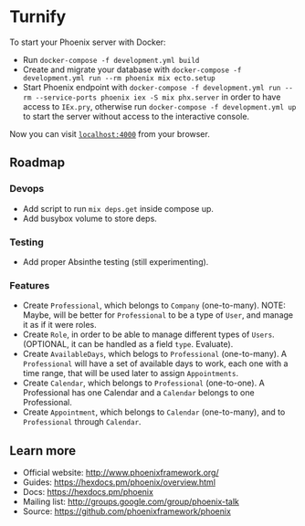 # Turnify

To start your Phoenix server with Docker:

  * Run `docker-compose -f development.yml build`
  * Create and migrate your database with `docker-compose -f development.yml run --rm phoenix mix ecto.setup`
  * Start Phoenix endpoint with `docker-compose -f development.yml run --rm --service-ports phoenix iex -S mix phx.server` in order to have access to `IEx.pry`, otherwise run `docker-compose -f development.yml up` to start the server without access to the interactive console.

Now you can visit [`localhost:4000`](http://localhost:4000) from your browser.

## Roadmap

### Devops

  * Add script to run `mix deps.get` inside compose up.
  * Add busybox volume to store deps.

### Testing

  * Add proper Absinthe testing (still experimenting).

### Features

  * Create `Professional`, which belongs to `Company` (one-to-many). NOTE: Maybe, will be better for `Professional` to be a type of `User`, and manage it as if it were roles.
  * Create `Role`, in order to be able to manage different types of `Users`. (OPTIONAL, it can be handled as a field `type`. Evaluate). 
  * Create `AvailableDays`, which belogs to `Professional` (one-to-many). A `Professional` will have a set of available days to work, each one with a time range, that will be used later to assign `Appointments`.
  * Create `Calendar`, which belongs to `Professional` (one-to-one). A Professional has one Calendar and a `Calendar` belongs to one Professional.
  * Create `Appointment`, which belongs to `Calendar` (one-to-many), and to `Professional` through `Calendar`.

## Learn more

  * Official website: http://www.phoenixframework.org/
  * Guides: https://hexdocs.pm/phoenix/overview.html
  * Docs: https://hexdocs.pm/phoenix
  * Mailing list: http://groups.google.com/group/phoenix-talk
  * Source: https://github.com/phoenixframework/phoenix
